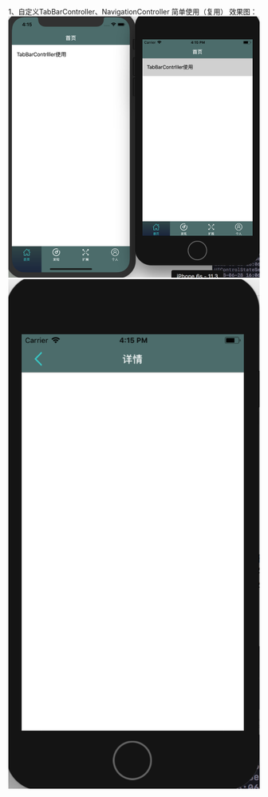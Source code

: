 1、自定义TabBarController、NavigationController 简单使用（复用）
效果图：
![Image text](https://raw.githubusercontent.com/lulushen/SwiftNotes/master/image/1.png)
![Image text](https://raw.githubusercontent.com/lulushen/SwiftNotes/master/image/2.png)
